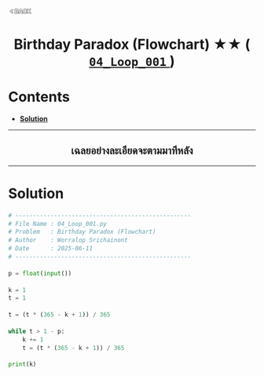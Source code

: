 <p align="left">
  <a href="../README.md">
    <img src="../../Z99-OTHERS/00-common/00-back.png" style="width:10%">
  </a>
</p>

<div align="center">
  <h1>
    Birthday Paradox (Flowchart) ★★ (
      <a href="https://drive.google.com/file/d/1Y9xwtuKQuA9ivybBNBocjLk1bMhSNBod/view?usp=drive_link">
        <code>04_Loop_001</code>
      </a>
    )
  </h1>
</div>

# Contents

-   [**Solution**](#solution)

---

<div align="center">
  <h2>เฉลยอย่างละเอียดจะตามมาทีหลัง</h2>
</div>

---

# Solution

```python
# --------------------------------------------------
# File Name : 04_Loop_001.py
# Problem   : Birthday Paradox (Flowchart)
# Author    : Worralop Srichainont
# Date      : 2025-06-11
# --------------------------------------------------

p = float(input())

k = 1
t = 1

t = (t * (365 - k + 1)) / 365

while t > 1 - p:
    k += 1
    t = (t * (365 - k + 1)) / 365

print(k)
```
